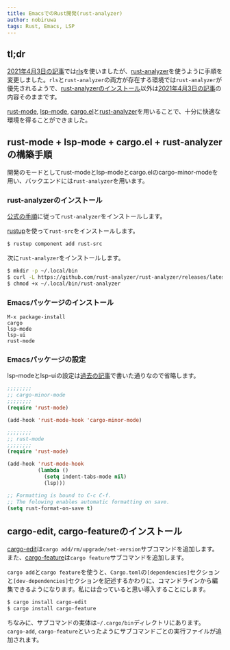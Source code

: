 ```yaml
---
title: EmacsでのRust開発(rust-analyzer)
author: nobiruwa
tags: Rust, Emacs, LSP
---
```


## tl;dr

[2021年4月3日の記事](2021-04-03-emacs-as-rust-ide.html)では[rls](https://github.com/rust-lang/rls)を使いましたが、[rust-analyzer](https://github.com/rust-analyzer/rust-analyzer)を使うように手順を変更しました。`rls`と`rust-analyzer`の両方が存在する環境では`rust-analyzer`が優先されるようで、[rust-analyzerのインストール](#rust-analyzerのインストール)以外は[2021年4月3日の記事](2021-04-03-emacs-as-rust-ide.html)の内容そのままです。

[rust-mode](https://github.com/rust-lang/rust-mode), [lsp-mode](https://github.com/emacs-lsp/lsp-mode), [cargo.el](https://github.com/kwrooijen/cargo.el)と[rust-analyzer](https://github.com/rust-analyzer/rust-analyzer)を用いることで、十分に快適な環境を得ることができました。

## rust-mode + lsp-mode + cargo.el + rust-analyzer の構築手順

開発のモードとしてrust-modeとlsp-modeとcargo.elのcargo-minor-modeを用い、バックエンドには`rust-analyzer`を用います。

### rust-analyzerのインストール

[公式の手順](https://rust-analyzer.github.io/manual.html#rust-analyzer-language-server-binary)に従って`rust-analyzer`をインストールします。

[rustup](https://rustup.rs/)を使って`rust-src`をインストールします。

```bash
$ rustup component add rust-src
```

次に`rust-analyzer`をインストールします。

```bash
$ mkdir -p ~/.local/bin
$ curl -L https://github.com/rust-analyzer/rust-analyzer/releases/latest/download/rust-analyzer-x86_64-unknown-linux-gnu.gz | gunzip -c - > ~/.local/bin/rust-analyzer
$ chmod +x ~/.local/bin/rust-analyzer
```

### Emacsパッケージのインストール

```emacs
M-x package-install
cargo
lsp-mode
lsp-ui
rust-mode
```

### Emacsパッケージの設定

lsp-modeとlsp-uiの設定は[過去の記事](2019-04-07-emacs-as-cpp-ide.html)で書いた通りなので省略します。

```lisp
;;;;;;;;
;; cargo-minor-mode
;;;;;;;;
(require 'rust-mode)

(add-hook 'rust-mode-hook 'cargo-minor-mode)
```

```lisp
;;;;;;;;
;; rust-mode
;;;;;;;;
(require 'rust-mode)

(add-hook 'rust-mode-hook
          (lambda ()
            (setq indent-tabs-mode nil)
            (lsp)))

;; Formatting is bound to C-c C-f.
;; The folowing enables automatic formatting on save.
(setq rust-format-on-save t)
```

## cargo-edit, cargo-featureのインストール

[cargo-edit](https://github.com/killercup/cargo-edit)は`cargo add/rm/upgrade/set-version`サブコマンドを追加します。また、[cargo-feature](https://github.com/Riey/cargo-feature)は`cargo feature`サブコマンドを追加します。

`cargo add`と`cargo feature`を使うと、`Cargo.toml`の`[dependencies]`セクションと`[dev-dependencies]`セクションを記述するかわりに、コマンドラインから編集できるようになります。私には合っていると思い導入することにします。

```bash
$ cargo install cargo-edit
$ cargo install cargo-feature
```

ちなみに、サブコマンドの実体は`~/.cargo/bin`ディレクトリにあります。`cargo-add`, `cargo-feature`といったようにサブコマンドごとの実行ファイルが追加されます。
